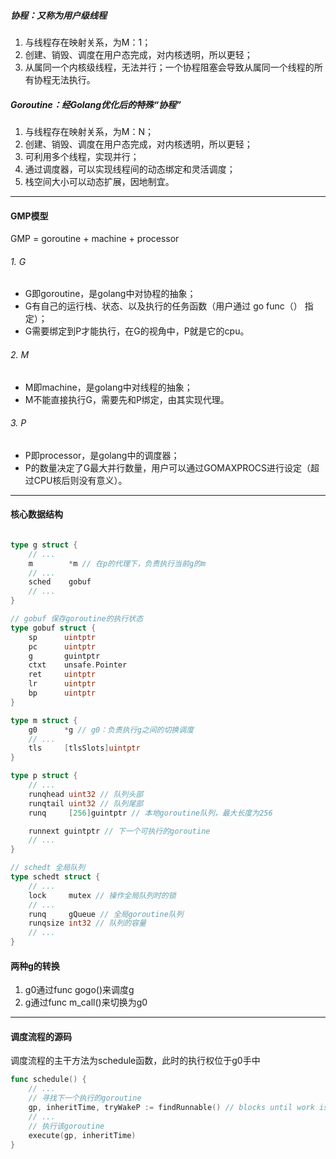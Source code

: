 
##### 协程：又称为用户级线程
1. 与线程存在映射关系，为M：1；
2. 创建、销毁、调度在用户态完成，对内核透明，所以更轻；
3. 从属同一个内核级线程，无法并行；一个协程阻塞会导致从属同一个线程的所有协程无法执行。
##### Goroutine：经Golang优化后的特殊“协程”
1. 与线程存在映射关系，为M：N；
2. 创建、销毁、调度在用户态完成，对内核透明，所以更轻；
3. 可利用多个线程，实现并行；
4. 通过调度器，可以实现线程间的动态绑定和灵活调度；
5. 栈空间大小可以动态扩展，因地制宜。
---
#### GMP模型
GMP = goroutine + machine + processor
###### 1. G
- G即goroutine，是golang中对协程的抽象；
- G有自己的运行栈、状态、以及执行的任务函数（用户通过 go func（） 指定）；
- G需要绑定到P才能执行，在G的视角中，P就是它的cpu。
###### 2. M
- M即machine，是golang中对线程的抽象；
- M不能直接执行G，需要先和P绑定，由其实现代理。
###### 3. P
- P即processor，是golang中的调度器；
- P的数量决定了G最大并行数量，用户可以通过GOMAXPROCS进行设定（超过CPU核后则没有意义）。
---
#### 核心数据结构
``` Go

type g struct {
	// ...
	m        *m // 在p的代理下，负责执行当前g的m
	// ...
	sched    gobuf
	// ...
}

// gobuf 保存goroutine的执行状态
type gobuf struct {  
	sp      uintptr
    pc      uintptr  
    g       guintptr  
    ctxt    unsafe.Pointer  
    ret     uintptr  
    lr      uintptr  
    bp      uintptr 
}

type m struct {
	g0      *g // g0：负责执行g之间的切换调度
	// ...
	tls     [tlsSlots]uintptr
}

type p struct {
	// ...
	runqhead uint32 // 队列头部
	runqtail uint32 // 队列尾部
	runq     [256]guintptr // 本地goroutine队列，最大长度为256

	runnext guintptr // 下一个可执行的goroutine
	// ...
}

// schedt 全局队列
type schedt struct {
	// ...
	lock     mutex // 操作全局队列时的锁
	// ...
	runq     gQueue // 全局goroutine队列
	runqsize int32 // 队列的容量
	// ...
}
```

#### 两种g的转换
1. g0通过func gogo()来调度g
2. g通过func m_call()来切换为g0

---
#### 调度流程的源码
调度流程的主干方法为schedule函数，此时的执行权位于g0手中
``` go
func schedule() {
	// ...
	// 寻找下一个执行的goroutine
	gp, inheritTime, tryWakeP := findRunnable() // blocks until work is available
	// ...
	// 执行该goroutine
	execute(gp, inheritTime)
}


```


